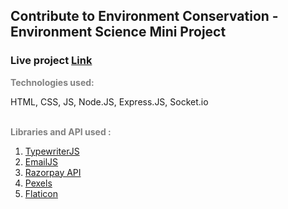 <h2>Contribute to Environment Conservation - Environment Science Mini Project</h2>
<h3>Live project <a href="https://sumitvajarinkar.github.io/Greenies/" target="_blank">Link</a></h3>


<p style="font-weight:bold; color: gray;">Technologies used:</p>
<span>HTML, CSS, JS, Node.JS, Express.JS, Socket.io</span><br>
<br>
<p style="font-weight:bold; color: gray;">Libraries and API used :</p>
<ol>
    <li><a href="https://github.com/tameemsafi/typewriterjs" target="_blank">TypewriterJS</a></li>
    <li><a href="https://www.emailjs.com/" target="_blank">EmailJS</a></li>
    <li><a href="https://razorpay.com/" target="_blank">Razorpay API</a></li>
    <li><a href="https://www.pexels.com/" target="_blank">Pexels</a></li>
    <li><a href="https://www.flaticon.com/?k=1610076745299" target="_blank">Flaticon</a></li>
</ol>
